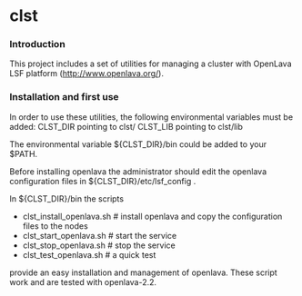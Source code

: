
# clst

### Introduction
This project includes a set of utilities for managing a cluster with OpenLava LSF platform (http://www.openlava.org/). 

### Installation and first use
In order to use these utilities, the following environmental variables must be added: 
CLST_DIR pointing to clst/
CLST_LIB pointing to clst/lib 

The environmental variable ${CLST_DIR}/bin could be added to your $PATH. 

Before installing openlava the administrator should edit the openlava configuration files in ${CLST_DIR}/etc/lsf_config . 

In ${CLST_DIR}/bin the scripts
- clst_install_openlava.sh   # install openlava and copy the configuration files to the nodes
- clst_start_openlava.sh     # start the service
- clst_stop_openlava.sh      # stop the service
- clst_test_openlava.sh      # a quick test

provide an easy installation and management of openlava. These script work and are tested with openlava-2.2.

